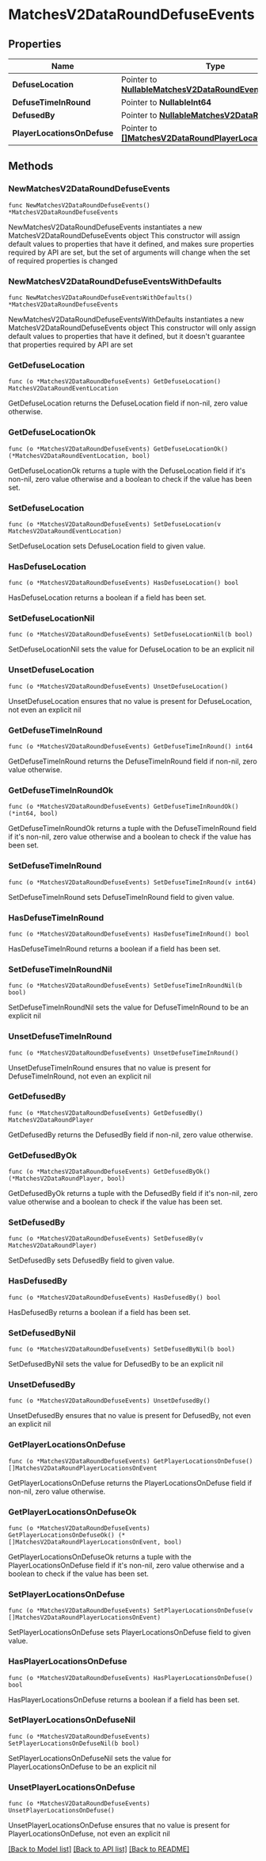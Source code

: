 # MatchesV2DataRoundDefuseEvents

## Properties

Name | Type | Description | Notes
------------ | ------------- | ------------- | -------------
**DefuseLocation** | Pointer to [**NullableMatchesV2DataRoundEventLocation**](MatchesV2DataRoundEventLocation.md) |  | [optional] 
**DefuseTimeInRound** | Pointer to **NullableInt64** |  | [optional] 
**DefusedBy** | Pointer to [**NullableMatchesV2DataRoundPlayer**](MatchesV2DataRoundPlayer.md) |  | [optional] 
**PlayerLocationsOnDefuse** | Pointer to [**[]MatchesV2DataRoundPlayerLocationsOnEvent**](MatchesV2DataRoundPlayerLocationsOnEvent.md) |  | [optional] 

## Methods

### NewMatchesV2DataRoundDefuseEvents

`func NewMatchesV2DataRoundDefuseEvents() *MatchesV2DataRoundDefuseEvents`

NewMatchesV2DataRoundDefuseEvents instantiates a new MatchesV2DataRoundDefuseEvents object
This constructor will assign default values to properties that have it defined,
and makes sure properties required by API are set, but the set of arguments
will change when the set of required properties is changed

### NewMatchesV2DataRoundDefuseEventsWithDefaults

`func NewMatchesV2DataRoundDefuseEventsWithDefaults() *MatchesV2DataRoundDefuseEvents`

NewMatchesV2DataRoundDefuseEventsWithDefaults instantiates a new MatchesV2DataRoundDefuseEvents object
This constructor will only assign default values to properties that have it defined,
but it doesn't guarantee that properties required by API are set

### GetDefuseLocation

`func (o *MatchesV2DataRoundDefuseEvents) GetDefuseLocation() MatchesV2DataRoundEventLocation`

GetDefuseLocation returns the DefuseLocation field if non-nil, zero value otherwise.

### GetDefuseLocationOk

`func (o *MatchesV2DataRoundDefuseEvents) GetDefuseLocationOk() (*MatchesV2DataRoundEventLocation, bool)`

GetDefuseLocationOk returns a tuple with the DefuseLocation field if it's non-nil, zero value otherwise
and a boolean to check if the value has been set.

### SetDefuseLocation

`func (o *MatchesV2DataRoundDefuseEvents) SetDefuseLocation(v MatchesV2DataRoundEventLocation)`

SetDefuseLocation sets DefuseLocation field to given value.

### HasDefuseLocation

`func (o *MatchesV2DataRoundDefuseEvents) HasDefuseLocation() bool`

HasDefuseLocation returns a boolean if a field has been set.

### SetDefuseLocationNil

`func (o *MatchesV2DataRoundDefuseEvents) SetDefuseLocationNil(b bool)`

 SetDefuseLocationNil sets the value for DefuseLocation to be an explicit nil

### UnsetDefuseLocation
`func (o *MatchesV2DataRoundDefuseEvents) UnsetDefuseLocation()`

UnsetDefuseLocation ensures that no value is present for DefuseLocation, not even an explicit nil
### GetDefuseTimeInRound

`func (o *MatchesV2DataRoundDefuseEvents) GetDefuseTimeInRound() int64`

GetDefuseTimeInRound returns the DefuseTimeInRound field if non-nil, zero value otherwise.

### GetDefuseTimeInRoundOk

`func (o *MatchesV2DataRoundDefuseEvents) GetDefuseTimeInRoundOk() (*int64, bool)`

GetDefuseTimeInRoundOk returns a tuple with the DefuseTimeInRound field if it's non-nil, zero value otherwise
and a boolean to check if the value has been set.

### SetDefuseTimeInRound

`func (o *MatchesV2DataRoundDefuseEvents) SetDefuseTimeInRound(v int64)`

SetDefuseTimeInRound sets DefuseTimeInRound field to given value.

### HasDefuseTimeInRound

`func (o *MatchesV2DataRoundDefuseEvents) HasDefuseTimeInRound() bool`

HasDefuseTimeInRound returns a boolean if a field has been set.

### SetDefuseTimeInRoundNil

`func (o *MatchesV2DataRoundDefuseEvents) SetDefuseTimeInRoundNil(b bool)`

 SetDefuseTimeInRoundNil sets the value for DefuseTimeInRound to be an explicit nil

### UnsetDefuseTimeInRound
`func (o *MatchesV2DataRoundDefuseEvents) UnsetDefuseTimeInRound()`

UnsetDefuseTimeInRound ensures that no value is present for DefuseTimeInRound, not even an explicit nil
### GetDefusedBy

`func (o *MatchesV2DataRoundDefuseEvents) GetDefusedBy() MatchesV2DataRoundPlayer`

GetDefusedBy returns the DefusedBy field if non-nil, zero value otherwise.

### GetDefusedByOk

`func (o *MatchesV2DataRoundDefuseEvents) GetDefusedByOk() (*MatchesV2DataRoundPlayer, bool)`

GetDefusedByOk returns a tuple with the DefusedBy field if it's non-nil, zero value otherwise
and a boolean to check if the value has been set.

### SetDefusedBy

`func (o *MatchesV2DataRoundDefuseEvents) SetDefusedBy(v MatchesV2DataRoundPlayer)`

SetDefusedBy sets DefusedBy field to given value.

### HasDefusedBy

`func (o *MatchesV2DataRoundDefuseEvents) HasDefusedBy() bool`

HasDefusedBy returns a boolean if a field has been set.

### SetDefusedByNil

`func (o *MatchesV2DataRoundDefuseEvents) SetDefusedByNil(b bool)`

 SetDefusedByNil sets the value for DefusedBy to be an explicit nil

### UnsetDefusedBy
`func (o *MatchesV2DataRoundDefuseEvents) UnsetDefusedBy()`

UnsetDefusedBy ensures that no value is present for DefusedBy, not even an explicit nil
### GetPlayerLocationsOnDefuse

`func (o *MatchesV2DataRoundDefuseEvents) GetPlayerLocationsOnDefuse() []MatchesV2DataRoundPlayerLocationsOnEvent`

GetPlayerLocationsOnDefuse returns the PlayerLocationsOnDefuse field if non-nil, zero value otherwise.

### GetPlayerLocationsOnDefuseOk

`func (o *MatchesV2DataRoundDefuseEvents) GetPlayerLocationsOnDefuseOk() (*[]MatchesV2DataRoundPlayerLocationsOnEvent, bool)`

GetPlayerLocationsOnDefuseOk returns a tuple with the PlayerLocationsOnDefuse field if it's non-nil, zero value otherwise
and a boolean to check if the value has been set.

### SetPlayerLocationsOnDefuse

`func (o *MatchesV2DataRoundDefuseEvents) SetPlayerLocationsOnDefuse(v []MatchesV2DataRoundPlayerLocationsOnEvent)`

SetPlayerLocationsOnDefuse sets PlayerLocationsOnDefuse field to given value.

### HasPlayerLocationsOnDefuse

`func (o *MatchesV2DataRoundDefuseEvents) HasPlayerLocationsOnDefuse() bool`

HasPlayerLocationsOnDefuse returns a boolean if a field has been set.

### SetPlayerLocationsOnDefuseNil

`func (o *MatchesV2DataRoundDefuseEvents) SetPlayerLocationsOnDefuseNil(b bool)`

 SetPlayerLocationsOnDefuseNil sets the value for PlayerLocationsOnDefuse to be an explicit nil

### UnsetPlayerLocationsOnDefuse
`func (o *MatchesV2DataRoundDefuseEvents) UnsetPlayerLocationsOnDefuse()`

UnsetPlayerLocationsOnDefuse ensures that no value is present for PlayerLocationsOnDefuse, not even an explicit nil

[[Back to Model list]](../README.md#documentation-for-models) [[Back to API list]](../README.md#documentation-for-api-endpoints) [[Back to README]](../README.md)


